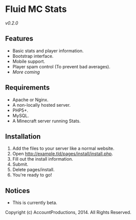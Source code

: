 # Fluid MC Stats

*v0.2.0*

## Features

- Basic stats and player information.
- Bootstrap interface.
- Mobile support.
- Player spam control (To prevent bad averages).
- *More coming*

## Requirements

- Apache or Nginx.
- A non-locally hosted server.
- PHP5+.
- MySQL.
- A Minecraft server running Stats.

## Installation

1. Add the files to your server like a normal website.
2. Open http://example.tld/pages/install/install.php.
3. Fill out the install information.
4. Submit.
5. Delete pages/install.
6. You're ready to go!

## Notices

- This is currently beta.

Copyright (c) AccountProductions, 2014. All Rights Reserved.
